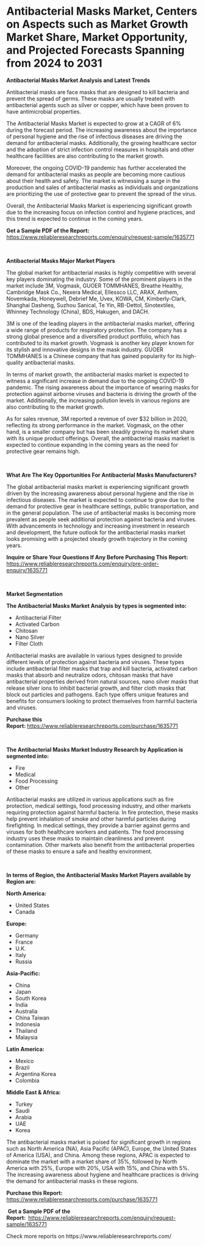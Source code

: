 <p><h1>Antibacterial Masks Market, Centers on Aspects such as Market Growth Market Share, Market Opportunity, and Projected Forecasts Spanning from 2024 to 2031</h1></p><p><strong>Antibacterial Masks Market Analysis and Latest Trends</strong></p>
<p><p>Antibacterial masks are face masks that are designed to kill bacteria and prevent the spread of germs. These masks are usually treated with antibacterial agents such as silver or copper, which have been proven to have antimicrobial properties.</p><p>The Antibacterial Masks Market is expected to grow at a CAGR of 6% during the forecast period. The increasing awareness about the importance of personal hygiene and the rise of infectious diseases are driving the demand for antibacterial masks. Additionally, the growing healthcare sector and the adoption of strict infection control measures in hospitals and other healthcare facilities are also contributing to the market growth.</p><p>Moreover, the ongoing COVID-19 pandemic has further accelerated the demand for antibacterial masks as people are becoming more cautious about their health and safety. The market is witnessing a surge in the production and sales of antibacterial masks as individuals and organizations are prioritizing the use of protective gear to prevent the spread of the virus.</p><p>Overall, the Antibacterial Masks Market is experiencing significant growth due to the increasing focus on infection control and hygiene practices, and this trend is expected to continue in the coming years.</p></p>
<p><strong>Get a Sample PDF of the Report:&nbsp;</strong> <a href="https://www.reliableresearchreports.com/enquiry/request-sample/1635771">https://www.reliableresearchreports.com/enquiry/request-sample/1635771</a></p>
<p>&nbsp;</p>
<p><strong>Antibacterial Masks Major Market Players</strong></p>
<p><p>The global market for antibacterial masks is highly competitive with several key players dominating the industry. Some of the prominent players in the market include 3M, Vogmask, GUOER TOMMHANES, Breathe Healthy, Cambridge Mask Co., Nexera Medical, Ellessco LLC, ARAX, Anthem, Novemkada, Honeywell, Debrief Me, Uvex, KOWA, CM, Kimberly-Clark, Shanghai Dasheng, Suzhou Sanical, Te Yin, RB-Dettol, Sinotextiles, Whinney Technology (China), BDS, Hakugen, and DACH.</p><p>3M is one of the leading players in the antibacterial masks market, offering a wide range of products for respiratory protection. The company has a strong global presence and a diversified product portfolio, which has contributed to its market growth. Vogmask is another key player known for its stylish and innovative designs in the mask industry. GUOER TOMMHANES is a Chinese company that has gained popularity for its high-quality antibacterial masks.</p><p>In terms of market growth, the antibacterial masks market is expected to witness a significant increase in demand due to the ongoing COVID-19 pandemic. The rising awareness about the importance of wearing masks for protection against airborne viruses and bacteria is driving the growth of the market. Additionally, the increasing pollution levels in various regions are also contributing to the market growth.</p><p>As for sales revenue, 3M reported a revenue of over $32 billion in 2020, reflecting its strong performance in the market. Vogmask, on the other hand, is a smaller company but has been steadily growing its market share with its unique product offerings. Overall, the antibacterial masks market is expected to continue expanding in the coming years as the need for protective gear remains high.</p></p>
<p>&nbsp;</p>
<p><strong>What Are The Key Opportunities For Antibacterial Masks Manufacturers?</strong></p>
<p><p>The global antibacterial masks market is experiencing significant growth driven by the increasing awareness about personal hygiene and the rise in infectious diseases. The market is expected to continue to grow due to the demand for protective gear in healthcare settings, public transportation, and in the general population. The use of antibacterial masks is becoming more prevalent as people seek additional protection against bacteria and viruses. With advancements in technology and increasing investment in research and development, the future outlook for the antibacterial masks market looks promising with a projected steady growth trajectory in the coming years.</p></p>
<p><strong>Inquire or Share Your Questions If Any Before Purchasing This Report:</strong> <a href="https://www.reliableresearchreports.com/enquiry/pre-order-enquiry/1635771">https://www.reliableresearchreports.com/enquiry/pre-order-enquiry/1635771</a></p>
<p>&nbsp;</p>
<p><strong>Market Segmentation</strong></p>
<p><strong>The Antibacterial Masks Market Analysis by types is segmented into:</strong></p>
<p><ul><li>Antibacterial Filter</li><li>Activated Carbon</li><li>Chitosan</li><li>Nano Silver</li><li>Filter Cloth</li></ul></p>
<p><p>Antibacterial masks are available in various types designed to provide different levels of protection against bacteria and viruses. These types include antibacterial filter masks that trap and kill bacteria, activated carbon masks that absorb and neutralize odors, chitosan masks that have antibacterial properties derived from natural sources, nano silver masks that release silver ions to inhibit bacterial growth, and filter cloth masks that block out particles and pathogens. Each type offers unique features and benefits for consumers looking to protect themselves from harmful bacteria and viruses.</p></p>
<p><strong>Purchase this Report:&nbsp;</strong><a href="https://www.reliableresearchreports.com/purchase/1635771">https://www.reliableresearchreports.com/purchase/1635771</a></p>
<p>&nbsp;</p>
<p><strong>The Antibacterial Masks Market Industry Research by Application is segmented into:</strong></p>
<p><ul><li>Fire</li><li>Medical</li><li>Food Processing</li><li>Other</li></ul></p>
<p><p>Antibacterial masks are utilized in various applications such as fire protection, medical settings, food processing industry, and other markets requiring protection against harmful bacteria. In fire protection, these masks help prevent inhalation of smoke and other harmful particles during firefighting. In medical settings, they provide a barrier against germs and viruses for both healthcare workers and patients. The food processing industry uses these masks to maintain cleanliness and prevent contamination. Other markets also benefit from the antibacterial properties of these masks to ensure a safe and healthy environment.</p></p>
<p>&nbsp;</p>
<p><strong>In terms of Region, the Antibacterial Masks Market Players available by Region are:</strong></p>
<p>
    <p> <strong> North America: </strong>
        <ul>
            <li>United States</li>
            <li>Canada</li>
        </ul>
        </p> 
    <p> <strong> Europe: </strong>
        <ul>
            <li>Germany</li>
            <li>France</li>
            <li>U.K.</li>
            <li>Italy</li>
            <li>Russia</li>
        </ul>
        </p> 
    <p> <strong> Asia-Pacific: </strong>
        <ul>
            <li>China</li>
            <li>Japan</li>
            <li>South Korea</li>
            <li>India</li>
            <li>Australia</li>
            <li>China Taiwan</li>
            <li>Indonesia</li>
            <li>Thailand</li>
            <li>Malaysia</li>
        </ul>
        </p> 
    <p> <strong> Latin America: </strong>
        <ul>
            <li>Mexico</li>
            <li>Brazil</li>
            <li>Argentina Korea</li>
            <li>Colombia</li>
        </ul>
        </p> 
    <p> <strong> Middle East & Africa: </strong>
        <ul>
            <li>Turkey</li>
            <li>Saudi</li>
            <li>Arabia</li>
            <li>UAE</li>
            <li>Korea</li>
        </ul>
    </p>
    </p>
<p><p>The antibacterial masks market is poised for significant growth in regions such as North America (NA), Asia Pacific (APAC), Europe, the United States of America (USA), and China. Among these regions, APAC is expected to dominate the market with a market share of 35%, followed by North America with 25%, Europe with 20%, USA with 15%, and China with 5%. The increasing awareness about hygiene and healthcare practices is driving the demand for antibacterial masks in these regions.</p></p>
<p><strong>Purchase this Report: </strong><a href="https://www.reliableresearchreports.com/purchase/1635771">https://www.reliableresearchreports.com/purchase/1635771</a></p>
<p>&nbsp;<strong>Get a Sample PDF of the Report:&nbsp;&nbsp;</strong><a href="https://www.reliableresearchreports.com/enquiry/request-sample/1635771">https://www.reliableresearchreports.com/enquiry/request-sample/1635771</a></p>
<p><strong></strong></p>
<p>Check more reports on https://www.reliableresearchreports.com/</p>